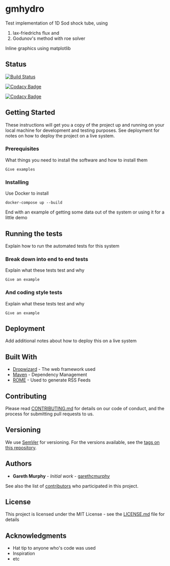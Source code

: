 # gmhydro

Test implementation of 1D Sod shock tube, using
1) lax-friedrichs flux and
2) Godunov's method with  roe solver

Inline graphics using matplotlib

## Status

[![Build Status](https://travis-ci.org/mhdproject/gmhydro.svg?branch=master)](https://travis-ci.org/mhdproject/gmhydro)

[![Codacy Badge](https://api.codacy.com/project/badge/Grade/874c59d38f2642d1a2a213f6e36476d3)](https://www.codacy.com/app/garethcmurphy/gmhydro?utm_source=github.com&amp;utm_medium=referral&amp;utm_content=garethcmurphy/gmhydro&amp;utm_campaign=Badge_Grade)

[![Codacy Badge](https://api.codacy.com/project/badge/Coverage/874c59d38f2642d1a2a213f6e36476d3)](https://www.codacy.com/app/garethcmurphy/gmhydro?utm_source=github.com&utm_medium=referral&utm_content=garethcmurphy/gmhydro&utm_campaign=Badge_Coverage)
## Getting Started

These instructions will get you a copy of the project up and running on your local machine for development and testing purposes. See deployment for notes on how to deploy the project on a live system.

### Prerequisites

What things you need to install the software and how to install them

```
Give examples
```

### Installing

Use Docker to install 

```
docker-compose up --build
```


End with an example of getting some data out of the system or using it for a little demo

## Running the tests

Explain how to run the automated tests for this system

### Break down into end to end tests

Explain what these tests test and why

```
Give an example
```

### And coding style tests

Explain what these tests test and why

```
Give an example
```

## Deployment

Add additional notes about how to deploy this on a live system

## Built With

* [Dropwizard](http://www.dropwizard.io/1.0.2/docs/) - The web framework used
* [Maven](https://maven.apache.org/) - Dependency Management
* [ROME](https://rometools.github.io/rome/) - Used to generate RSS Feeds

## Contributing

Please read [CONTRIBUTING.md](https://gist.github.com/PurpleBooth/b24679402957c63ec426) for details on our code of conduct, and the process for submitting pull requests to us.

## Versioning

We use [SemVer](http://semver.org/) for versioning. For the versions available, see the [tags on this repository](https://github.com/your/project/tags).

## Authors

* **Gareth Murphy** - *Initial work* - [garethcmurphy](https://github.com/garethcmurphy)

See also the list of [contributors](https://github.com/your/project/contributors) who participated in this project.

## License

This project is licensed under the MIT License - see the [LICENSE.md](LICENSE.md) file for details

## Acknowledgments

* Hat tip to anyone who's code was used
* Inspiration
* etc
